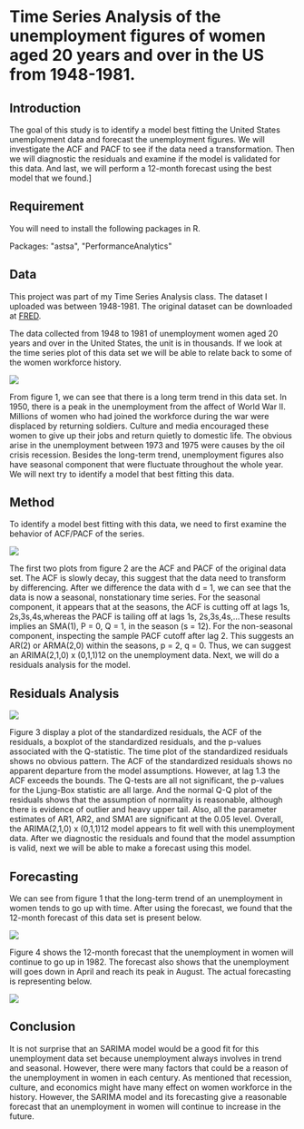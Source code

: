 # Time Series Analysis of the unemployment figures of women aged 20 years and over in the US from 1948-1981.

## Introduction

The goal of this study is to identify a model best fitting the United States unemployment data and forecast the unemployment figures. We will investigate the ACF and PACF to see if the data need a transformation. Then we will diagnostic the residuals and examine if the model is validated for this data. And last, we will perform a 12-month forecast using the best model that we found.]

## Requirement

You will need to install the following packages in R.

Packages: "astsa", "PerformanceAnalytics"

## Data

This project was part of my Time Series Analysis class. The dataset I uploaded was between 1948-1981. The original dataset can be downloaded at [FRED](https://fred.stlouisfed.org/series/LNS14000024).

The data collected from 1948 to 1981 of unemployment women aged 20 years and over in the United States, the unit is in thousands. If we look at the time series plot of this data set we will be able to relate back to some of the women workforce history.

![](https://github.com/kmeekaewnoi/Unemployment-Time-Series-Analysis/blob/master/images/figure1.PNG)

From figure 1, we can see that there is a long term trend in this data set. In 1950, there is a peak in the unemployment from the affect of World War II. Millions of women who had joined the workforce during the war were displaced by returning soldiers. Culture and media encouraged these women to give up their jobs and return quietly to domestic life. The obvious arise in the unemployment between 1973 and 1975 were causes by the oil crisis recession. Besides the long-term trend, unemployment figures also have seasonal component that were fluctuate throughout the whole year. We will next try to identify a model that best fitting this data.

## Method

To identify a model best fitting with this data, we need to first examine the behavior of ACF/PACF of the series.

![](https://github.com/kmeekaewnoi/Unemployment-Time-Series-Analysis/blob/master/images/figure2.PNG)

The first two plots from figure 2 are the ACF and PACF of the original data set. The ACF is slowly decay, this suggest that the data need to transform by differencing. After we difference the data with d = 1, we can see that the data is now a seasonal, nonstationary time series.
For the seasonal component, it appears that at the seasons, the ACF is cutting off at lags 1s, 2s,3s,4s,whereas the PACF is tailing off at lags 1s, 2s,3s,4s,…These results implies an SMA(1), P = 0, Q = 1, in the season (s = 12).
For the non-seasonal component, inspecting the sample PACF cutoff after lag 2. This suggests an AR(2) or ARMA(2,0) within the seasons, p = 2, q = 0.
Thus, we can suggest an ARIMA(2,1,0) x (0,1,1)12 on the unemployment data. Next, we will do a residuals analysis for the model.

## Residuals Analysis

![](https://github.com/kmeekaewnoi/Unemployment-Time-Series-Analysis/blob/master/images/figure3.PNG)

Figure 3 display a plot of the standardized residuals, the ACF of the residuals, a boxplot of the standardized residuals, and the p-values associated with the Q-statistic.
The time plot of the standardized residuals shows no obvious pattern. The ACF of the standardized residuals shows no apparent departure from the model assumptions. However, at lag 1.3 the ACF exceeds the bounds. The Q-tests are all not significant, the p-values for the Ljung-Box statistic are all large. And the normal Q-Q plot of the residuals shows that the assumption of normality is reasonable, although there is evidence of outlier and heavy upper tail.
Also, all the parameter estimates of AR1, AR2, and SMA1 are significant at the 0.05 level.
Overall, the ARIMA(2,1,0) x (0,1,1)12 model appears to fit well with this unemployment data.
After we diagnostic the residuals and found that the model assumption is valid, next we will be able to make a forecast using this model.

## Forecasting

We can see from figure 1 that the long-term trend of an unemployment in women tends to go up with time. After using the forecast, we found that the 12-month forecast of this data set is present below.

![](https://github.com/kmeekaewnoi/Unemployment-Time-Series-Analysis/blob/master/images/figure4.PNG)

Figure 4 shows the 12-month forecast that the unemployment in women will continue to go up in 1982. The forecast also shows that the unemployment will goes down in April and reach its peak in August. The actual forecasting is representing below.

![](https://github.com/kmeekaewnoi/Unemployment-Time-Series-Analysis/blob/master/images/figure5.PNG)

## Conclusion
It is not surprise that an SARIMA model would be a good fit for this unemployment data set because unemployment always involves in trend and seasonal. However, there were many factors that could be a reason of the unemployment in women in each century. As mentioned that recession, culture, and economics might have many effect on women workforce in the history.
However, the SARIMA model and its forecasting give a reasonable forecast that an unemployment in women will continue to increase in the future.